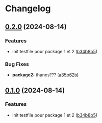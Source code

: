 # Changelog

## [0.2.0](https://github.com/michaelbertoni/release-test/compare/package2-v0.1.0...package2-v0.2.0) (2024-08-14)


### Features

* init testfile pour package 1 et 2 ([b34b8b5](https://github.com/michaelbertoni/release-test/commit/b34b8b5b1b2937431cc429006a75f71bde8ce017))


### Bug Fixes

* **package2:** thanos??? ([a35b62b](https://github.com/michaelbertoni/release-test/commit/a35b62b20146cdc5cce448bc5b62fc8bb79bc052))

## [0.1.0](https://github.com/michaelbertoni/release-test/compare/v0.0.1...v0.1.0) (2024-08-14)


### Features

* init testfile pour package 1 et 2 ([b34b8b5](https://github.com/michaelbertoni/release-test/commit/b34b8b5b1b2937431cc429006a75f71bde8ce017))
